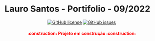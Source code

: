 # Lauro Santos - Portifolio - 09/2022

<p align="center">
  <a href="https://github.com/Lauro-Santos/portfolio-LauroSantos"><img alt="GitHub license" src="https://img.shields.io/github/license/Lauro-Santos/portfolio-LauroSantos?style=for-the-badge"></a>
  <a href="https://github.com/Lauro-Santos/portfolio-LauroSantos/issues"><img alt="GitHub issues" src="https://img.shields.io/github/issues/Lauro-Santos/portfolio-LauroSantos?style=for-the-badge"></a>
</p>

<h4 align="center" style="color:red;">     :construction:  Projeto em construção  :construction:</h4>
